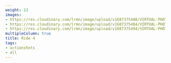 ```yaml
---
weight: 13
images:
- https://res.cloudinary.com/lrmn/image/upload/v1687375488/VIRTUAL-PHOTOGRAPHY/ride4/30_rptlxm.png
- https://res.cloudinary.com/lrmn/image/upload/v1687375484/VIRTUAL-PHOTOGRAPHY/ride4/31_aa5j0k.png
- https://res.cloudinary.com/lrmn/image/upload/v1687375494/VIRTUAL-PHOTOGRAPHY/ride4/29_g3ljie.png
multipleColumn: true
title: Ride 4
tags:
- actionshots
- all
---
```

